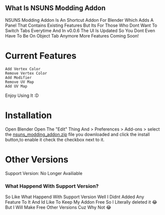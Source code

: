 
## What Is NSUNS Modding Addon

NSUNS Modding Addon Is An Shortcut Addon For Blender Which Adds A Panel That Contains Existing Features But Its For Those Who Dont Want To Switch Tabs Everytime And In v0.0.6 The UI Is Updated So You Dont Even Have To Be On Object Tab Anymore More Features Coming Soon!

# Current Features
```
Add Vertex Color
Remove Vertex Color
Add Modifier
Remove UV Map
Add UV Map
```

Enjoy Using It :D

# Installation

Open Blender Open The "Edit" Thing And > Preferences > Add-ons > select the [nsuns_modding_addon.zip](https://github.com/ClaviluxTheModder/NSUNS-Modding-Add-on/releases/tag/v0.0.6) file you downloaded and click the install button,to enable it check the checkbox next to it.

# Other Versions

Support Version: No Longer Availiable

### What Happend With Support Version?

So Like What Happend With Support Version Well I Didnt Added Any Feature To It And Id Like To Keep My Addon Free So I Literally deleted it 😂
But I Will Make Free Other Versions Cuz Why Not 😂

